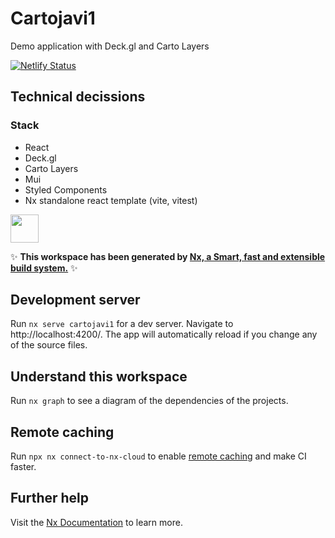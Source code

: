 # Cartojavi1

Demo application with Deck.gl and Carto Layers

[![Netlify Status](https://api.netlify.com/api/v1/badges/49dddc15-8d11-4ace-848c-e8ce501575b7/deploy-status)](https://app.netlify.com/sites/cartojavi1/deploys)

## Technical decissions

### Stack

- React
- Deck.gl
- Carto Layers
- Mui
- Styled Components
- Nx standalone react template (vite, vitest)

<a alt="Nx logo" href="https://nx.dev" target="_blank" rel="noreferrer"><img src="https://raw.githubusercontent.com/nrwl/nx/master/images/nx-logo.png" width="45"></a>

✨ **This workspace has been generated by [Nx, a Smart, fast and extensible build system.](https://nx.dev)** ✨

## Development server

Run `nx serve cartojavi1` for a dev server. Navigate to http://localhost:4200/. The app will automatically reload if you change any of the source files.

## Understand this workspace

Run `nx graph` to see a diagram of the dependencies of the projects.

## Remote caching

Run `npx nx connect-to-nx-cloud` to enable [remote caching](https://nx.app) and make CI faster.

## Further help

Visit the [Nx Documentation](https://nx.dev) to learn more.
